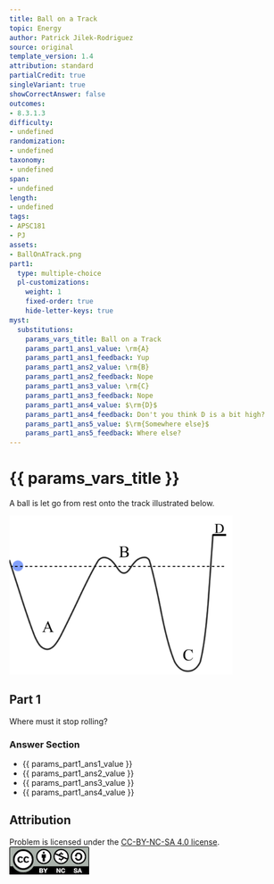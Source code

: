 ```yaml
---
title: Ball on a Track
topic: Energy
author: Patrick Jilek-Rodriguez
source: original
template_version: 1.4
attribution: standard
partialCredit: true
singleVariant: true
showCorrectAnswer: false
outcomes:
- 8.3.1.3
difficulty:
- undefined
randomization:
- undefined
taxonomy:
- undefined
span:
- undefined
length:
- undefined
tags:
- APSC181
- PJ
assets:
- BallOnATrack.png
part1:
  type: multiple-choice
  pl-customizations:
    weight: 1
    fixed-order: true
    hide-letter-keys: true
myst:
  substitutions:
    params_vars_title: Ball on a Track
    params_part1_ans1_value: \rm{A}
    params_part1_ans1_feedback: Yup
    params_part1_ans2_value: \rm{B}
    params_part1_ans2_feedback: Nope
    params_part1_ans3_value: \rm{C}
    params_part1_ans3_feedback: Nope
    params_part1_ans4_value: $\rm{D}$
    params_part1_ans4_feedback: Don't you think D is a bit high?
    params_part1_ans5_value: $\rm{Somewhere else}$
    params_part1_ans5_feedback: Where else?
---
```

# {{ params_vars_title }}
A ball is let go from rest onto the track illustrated below.

<img src="BallOnATrack.png" width=400>

## Part 1

Where must it stop rolling?

### Answer Section

- {{ params_part1_ans1_value }}
- {{ params_part1_ans2_value }}
- {{ params_part1_ans3_value }}
- {{ params_part1_ans4_value }}

## Attribution

Problem is licensed under the [CC-BY-NC-SA 4.0 license](https://creativecommons.org/licenses/by-nc-sa/4.0/).<br> ![The Creative Commons 4.0 license requiring attribution-BY, non-commercial-NC, and share-alike-SA license.](https://raw.githubusercontent.com/firasm/bits/master/by-nc-sa.png)